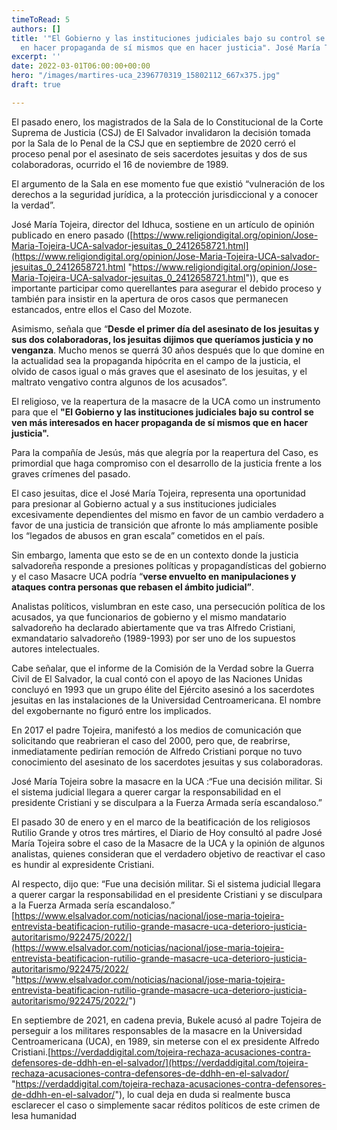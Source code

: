 ```yaml
---
timeToRead: 5
authors: []
title: '"El Gobierno y las instituciones judiciales bajo su control se ven más interesados
  en hacer propaganda de sí mismos que en hacer justicia". José María Tojeira.'
excerpt: ''
date: 2022-03-01T06:00:00+00:00
hero: "/images/martires-uca_2396770319_15802112_667x375.jpg"
draft: true

---
```

El pasado enero, los magistrados de la Sala de lo Constitucional de la Corte Suprema de Justicia (CSJ) de El Salvador invalidaron la decisión tomada por la Sala de lo Penal de la CSJ que en septiembre de 2020 cerró el proceso penal por el asesinato de seis sacerdotes jesuitas y dos de sus colaboradoras, ocurrido el 16 de noviembre de 1989.

El argumento de la Sala en ese momento fue que existió “vulneración de los derechos a la seguridad jurídica, a la protección jurisdiccional y a conocer la verdad”.

José María Tojeira, director del Idhuca, sostiene en un artículo de opinión publicado en enero pasado ([https://www.religiondigital.org/opinion/Jose-Maria-Tojeira-UCA-salvador-jesuitas_0_2412658721.html](https://www.religiondigital.org/opinion/Jose-Maria-Tojeira-UCA-salvador-jesuitas_0_2412658721.html "https://www.religiondigital.org/opinion/Jose-Maria-Tojeira-UCA-salvador-jesuitas_0_2412658721.html")), que es importante participar como querellantes para asegurar el debido proceso y también para insistir en la apertura de oros casos que permanecen estancados, entre ellos el Caso del Mozote.

Asimismo, señala que “**Desde el primer día del asesinato de los jesuitas y sus dos colaboradoras, los jesuitas dijimos que queríamos justicia y no venganza**. Mucho menos se querrá 30 años después que lo que domine en la actualidad sea la propaganda hipócrita en el campo de la justicia, el olvido de casos igual o más graves que el asesinato de los jesuitas, y el maltrato vengativo contra algunos de los acusados”.

El religioso, ve la reapertura de la masacre de la UCA como un instrumento para que el **"El Gobierno y las instituciones judiciales bajo su control se ven más interesados en hacer propaganda de sí mismos que en hacer justicia".**

Para la compañía de Jesús, más que alegría por la reapertura del Caso, es primordial que haga compromiso con el desarrollo de la justicia frente a los graves crímenes del pasado.

El caso jesuitas, dice el José María Tojeira, representa una oportunidad para presionar al Gobierno actual y a sus instituciones judiciales excesivamente dependientes del mismo en favor de un cambio verdadero a favor de una justicia de transición que afronte lo más ampliamente posible los “legados de abusos en gran escala” cometidos en el país.

Sin embargo, lamenta que esto se de en un contexto donde la justicia salvadoreña responde a presiones políticas y propagandísticas del gobierno y el caso Masacre UCA podría “**verse envuelto en manipulaciones y ataques contra personas que rebasen el ámbito judicial”**.

Analistas políticos, vislumbran en este caso, una persecución política de los acusados, ya que funcionarios de gobierno y el mismo mandatario salvadoreño ha declarado abiertamente que va tras Alfredo Cristiani, exmandatario salvadoreño (1989-1993) por ser uno de los supuestos autores intelectuales.

Cabe señalar, que el informe de la Comisión de la Verdad sobre la Guerra Civil de El Salvador, la cual contó con el apoyo de las Naciones Unidas concluyó en 1993 que un grupo élite del Ejército asesinó a los sacerdotes jesuitas en las instalaciones de la Universidad Centroamericana. El nombre del exgobernante no figuró entre los implicados.

En 2017 el padre Tojeira, manifestó a los medios de comunicación que solicitando que reabrieran el caso del 2000, pero que, de reabrirse, inmediatamente pedirían remoción de Alfredo Cristiani porque no tuvo conocimiento del asesinato de los sacerdotes jesuitas y sus colaboradoras.

José María Tojeira sobre la masacre en la UCA :“Fue una decisión militar. Si el sistema judicial llegara a querer cargar la responsabilidad en el presidente Cristiani y se disculpara a la Fuerza Armada sería escandaloso.”

El pasado 30 de enero y en el marco de la beatificación de los religiosos Rutilio Grande y otros tres mártires, el Diario de Hoy consultó al padre José María Tojeira sobre el caso de la Masacre de la UCA y la opinión de algunos analistas, quienes consideran que el verdadero objetivo de reactivar el caso es hundir al expresidente Cristiani.

Al respecto, dijo que: “Fue una decisión militar. Si el sistema judicial llegara a querer cargar la responsabilidad en el presidente Cristiani y se disculpara a la Fuerza Armada sería escandaloso.” [https://www.elsalvador.com/noticias/nacional/jose-maria-tojeira-entrevista-beatificacion-rutilio-grande-masacre-uca-deterioro-justicia-autoritarismo/922475/2022/](https://www.elsalvador.com/noticias/nacional/jose-maria-tojeira-entrevista-beatificacion-rutilio-grande-masacre-uca-deterioro-justicia-autoritarismo/922475/2022/ "https://www.elsalvador.com/noticias/nacional/jose-maria-tojeira-entrevista-beatificacion-rutilio-grande-masacre-uca-deterioro-justicia-autoritarismo/922475/2022/")

En septiembre de 2021, en cadena previa, Bukele acusó al padre Tojeira de perseguir a los militares responsables de la masacre en la Universidad Centroamericana (UCA), en 1989, sin meterse con el ex presidente Alfredo Cristiani.[https://verdaddigital.com/tojeira-rechaza-acusaciones-contra-defensores-de-ddhh-en-el-salvador/](https://verdaddigital.com/tojeira-rechaza-acusaciones-contra-defensores-de-ddhh-en-el-salvador/ "https://verdaddigital.com/tojeira-rechaza-acusaciones-contra-defensores-de-ddhh-en-el-salvador/"), lo cual deja en duda si realmente busca esclarecer el caso o simplemente sacar réditos políticos de este crimen de lesa humanidad